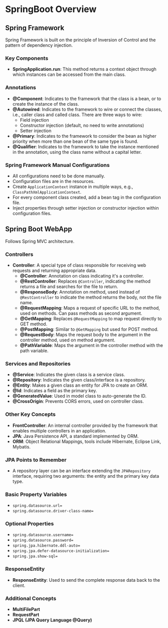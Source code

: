 
# SpringBoot Overview

## Spring Framework

Spring Framework is built on the principle of Inversion of Control and the pattern of dependency injection.

### Key Components

- **SpringApplication.run**: This method returns a context object through which instances can be accessed from the main class.

### Annotations

- **@Component**: Indicates to the framework that the class is a bean, or to create the instance of the class.
- **@Autowired**: Indicates to the framework to wire or connect the classes, i.e., caller class and called class. There are three ways to wire:
  - Field injection 
  - Constructor injection (default, no need to write annotations)
  - Setter injection
- **@Primary**: Indicates to the framework to consider the bean as higher priority when more than one bean of the same type is found.
- **@Qualifier**: Indicates to the framework to take the instance mentioned in the annotation, using the class name without a capital letter.

### Spring Framework Manual Configurations

- All configurations need to be done manually.
- Configuration files are in the resources.
- Create `ApplicationContext` instance in multiple ways, e.g., `ClassPathXmlApplicationContext`.
- For every component class created, add a bean tag in the configuration file.
- Inject properties through setter injection or constructor injection within configuration files.

## Spring Boot WebApp

Follows Spring MVC architecture.

### Controllers

- **Controller**: A special type of class responsible for receiving web requests and returning appropriate data.
  - **@Controller**: Annotation on class indicating it's a controller.
  - **@RestController**: Replaces `@Controller`, indicating the method returns a file and searches for the file to return.
  - **@ResponseBody**: Annotation on method, used instead of `@RestController` to indicate the method returns the body, not the file name.
  - **@RequestMapping**: Maps a request of specific URL to the method, used on methods. Can pass methods as second argument.
  - **@GetMapping**: Replaces `@RequestMapping` to map request directly to GET method.
  - **@PostMapping**: Similar to `@GetMapping` but used for POST method.
  - **@RequestBody**: Maps the request body to the argument in the controller method, used on method argument.
  - **@PathVariable**: Maps the argument in the controller method with the path variable.

### Services and Repositories

- **@Service**: Indicates the given class is a service class.
- **@Repository**: Indicates the given class/interface is a repository.
- **@Entity**: Makes a given class an entity for JPA to create an ORM.
- **@Id**: Indicates a field as the primary key.
- **@GeneratedValue**: Used in model class to auto-generate the ID.
- **@CrossOrigin**: Prevents CORS errors, used on controller class.

### Other Key Concepts

- **FrontController**: An internal controller provided by the framework that enables multiple controllers in an application.
- **JPA**: Java Persistence API, a standard implemented by ORM.
- **ORM**: Object Relational Mappings, tools include Hibernate, Eclipse Link, Mybatis.

### JPA Points to Remember

- A repository layer can be an interface extending the `JPARepository` interface, requiring two arguments: the entity and the primary key data type.

### Basic Property Variables

- `spring.datasource.url=`
- `spring.datasource.driver-class-name=`

### Optional Properties

- `spring.datasource.username=`
- `spring.datasource.password=`
- `spring.jpa.hibernate.ddl-auto=`
- `spring.jpa.defer-datasource-initialization=`
- `spring.jpa.show-sql=`

### ResponseEntity

- **ResponseEntity<T>**: Used to send the complete response data back to the client.

### Additional Concepts

- **MultiFilePart**
- **RequestPart**
- **JPQL (JPA Query Language @Query)**
